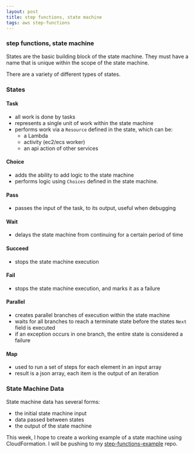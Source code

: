 ```yaml
---
layout: post
title: step functions, state machine
tags: aws step-functions
---
```

### step functions, state machine

States are the basic building block of the state machine. They must have a name that is unique within the scope of the state machine.

There are a variety of different types of states.

### States
#### Task
- all work is done by tasks
- represents a single unit of work within the state machine
- performs work via a `Resource` defined in the state, which can be:
  * a Lambda
  * activity (ec2/ecs worker)
  * an api action of other services

#### Choice
- adds the ability to add logic to the state machine
- performs logic using `Choices` defined in the state machine.

#### Pass
- passes the input of the task, to its output, useful when debugging

#### Wait
- delays the state machine from continuing for a certain period of time

#### Succeed
- stops the state machine execution

#### Fail
- stops the state machine execution, and marks it as a failure

#### Parallel
- creates parallel branches of execution within the state machine
- waits for all branches to reach a terminate state before the states `Next` field is executed
- if an exception occurs in one branch, the entire state is considered a failure

#### Map
- used to run a set of steps for each element in an input array
- result is a json array, each item is the output of an iteration

### State Machine Data
State machine data has several forms:
- the initial state machine input
- data passed between states
- the output of the state machine

This week, I hope to create a working example of a state machine using CloudFormation. I will be pushing to my [step-functions-example](https://github.com/jamespgrant3/step-functions-example) repo.
